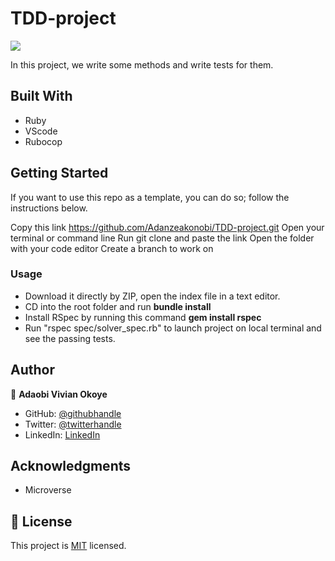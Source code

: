 # TDD-project

![](https://img.shields.io/badge/Microverse-blueviolet)

In this project, we write some methods and write tests for them.


## Built With

- Ruby
- VScode
- Rubocop


## Getting Started

If you want to use this repo as a template, you can do so; follow the instructions below.

Copy this link https://github.com/Adanzeakonobi/TDD-project.git
Open your terminal or command line
Run git clone and paste the link
Open the folder with your code editor
Create a branch to work on

### Usage

- Download it directly by ZIP, open the index file in a text editor.
- CD into the root folder and run **bundle install**
- Install RSpec by running this command **gem install rspec**
- Run "rspec spec/solver_spec.rb" to launch project on local terminal and see the passing tests.


## Author

👤 **Adaobi Vivian Okoye**

- GitHub: [@githubhandle](https://github.com/adanzeakonobi) 
- Twitter: [@twitterhandle](https://twitter.com/Adaebubemmuta)
- LinkedIn: [LinkedIn](https://linkedin.com/in/okoyeaadaobi)


## Acknowledgments

- Microverse

## 📝 License

This project is [MIT](./MIT) licensed.